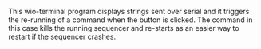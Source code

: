 This wio-terminal program displays strings sent over serial
and it triggers the re-running of a command when the button is clicked.
The command in this case kills the running sequencer and re-starts as 
an easier way to restart if the sequencer crashes. 
